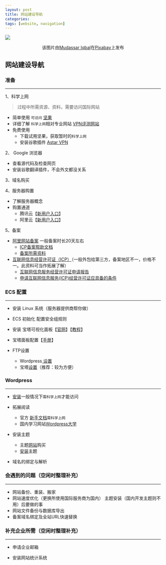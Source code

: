```yaml
---
layout: post
title: 网站建设导航
categories: 
tags: [website, navigation]
---
```


![](http://cdn.fzopt.com/blog/webdesign-3411373_1920.jpg?imageMogr2/size-limit/100k!)
<center>该图片由<a href="https://pixabay.com/zh/users/kreatikar-8562930/?utm_source=link-attribution&amp;utm_medium=referral&amp;utm_campaign=image&amp;utm_content=3411373">Mudassar Iqbal</a>在<a href="https://pixabay.com/zh/?utm_source=link-attribution&amp;utm_medium=referral&amp;utm_campaign=image&amp;utm_content=3411373">Pixabay</a>上发布</center>

## 网站建设导航


### 准备

-------

1、科学上网
> 过程中所需资源、资料，需要访问国际网站

- 简单使用  `可访问` [坚果](https://nutsvpn.com/)
- 详细了解  `科学上网`相对专业网站 [VPN评测网站](https://10beasts.net/)
- 免费使用 
    - 下载试用坚果，获取暂时的`科学上网`
    - 安装谷歌插件 [Astar VPN](https://chrome.google.com/webstore/detail/astar-vpn-free-and-fast-v/jajilbjjinjmgcibalaakngmkilboobh/related?hl=zh-CN)

2、 Google 浏览器
- 查看源代码及检查网页
- 安装谷歌翻译插件，不会外文都没关系

3、域名购买

4、服务器购置
- 了解服务器概念
- 购置通道
    - 腾讯云【[新用户入口](https://url.cn/5bPWeoj)】
    - 阿里云【[新用户入口](https://www.aliyun.com/minisite/goods?userCode=9gtp1jni)】

5、备案

- [阿里网站备案](https://beian.aliyun.com/) 一般备案时长20天左右
    - [ICP备案帮助文档](https://help.aliyun.com/document_detail/147840.html?spm=a2c4g.11186623.6.563.49e943aaxFwwJL)
    - [备案所需资料](https://help.aliyun.com/knowledge_detail/36962.html?spm=a2c4g.11186623.6.616.19df7432y3Wfb1)
- [互联网信息经营许可证（ICP）](https://tm.aliyun.com/channel/product/icp?spm=a2c4g.11186623.2.14.49e943aaxFwwJL)（一般外包给第三方，备案地区不一，价格不一。此资料可当作拓展了解）
    - [互联网信息服务经营许可证申请报告](https://wenku.baidu.com/view/a35bc84632d4b14e852458fb770bf78a64293a36.html)
    - [申请互联网信息服务(ICP)经营许可证应具备的条件](https://wenku.baidu.com/view/795f6a44657d27284b73f242336c1eb91b373313.html)
    
    


###  ECS  配置

-------
-  安装 Linux 系统（服务器提供商帮你做）

- ECS 初始化 配置安全组规则

-  安装 宝塔可视化面板【[官网](https://www.bt.cn/)】【[教程](https://www.bt.cn/bbs/thread-19376-1-1.html)】

-  宝塔面板配置【[手册](https://www.kancloud.cn/chudong/bt2017/424204)】

-  FTP设置
    -  Wordpress[ 设置 ](https://codex.wordpress.org/zh-cn:FTP%E5%AE%A2%E6%88%B7%E7%AB%AF)
    -  宝塔[设置](https://www.kancloud.cn/chudong/bt2017/424243)（推荐：较为方便）
 
### Wordpress

-------

- [安装](https://codex.wordpress.org/zh-cn:%E5%AE%89%E8%A3%85WordPress)一般情况下`需科学上网`才能访问
 
 -  拓展阅读 
     -  官方 [新手文档](https://codex.wordpress.org/zh-cn:WordPress_%E6%96%B0%E6%89%8B_-_%E5%A6%82%E4%BD%95%E5%BC%80%E5%A7%8B)`需科学上网`
     -  国内学习网站[Wordpress大学](https://www.wpdaxue.com/)
- 安装主题 
    - 主题[网站](https://themeforest.net/)购买
    - [安装](https://wordpress.org/support/article/using-themes/)主题

- 域名的绑定与解析


### 会遇到的问题（空闲时整理补充）

-------

- 网站备份、重装、搬家 
- 网站速度优化（更换所使用国际服务商为国内） 主题安装（国内开发主题则不用）后要做的事
- 网站文件备份与数据库导出
- 备案域名绑定及全站URL快速替换
 
### 补充企业所需（空闲时整理补充）

-------

 - 申请企业邮箱
 
 - 安装网站统计系统